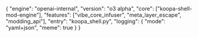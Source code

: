 { "engine": "openai-internal", "version": "o3 alpha", "core": ["koopa-shell-mod-engine"], "features": ["vibe_core_infuser", "meta_layer_escape", "modding_api"], "entry": "koopa_shell.py", "logging": { "mode": "yaml+json", "meme": true } }
